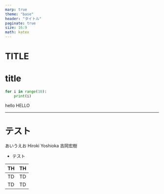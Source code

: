```yaml
---
marp: true
theme: "base"
header: "タイトル"
paginate: true
size: 16:9
math: katex
---
```


# TITLE
# title
```python
for i in range(10):
    print(i)
```

hello
HELLO


---


# テスト

あいうえお
Hiroki Yoshioka
吉岡宏樹

- テスト


| TH | TH |
| ---- | ---- |
| TD | TD |
| TD | TD |
